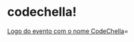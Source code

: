 
# codechella!
[Logo do evento com o nome CodeChella](assets/imagens/footer/desktop/logo-cinza.png)=
